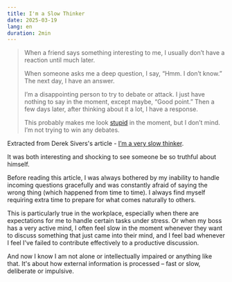 ```yaml
---
title: I'm a Slow Thinker
date: 2025-03-19
lang: en
duration: 2min
---
```


> When a friend says something interesting to me, I usually don’t have a reaction until much later.
>
> When someone asks me a deep question, I say, “Hmm. I don’t know.” The next day, I have an answer.
>
> I’m a disappointing person to try to debate or attack. I just have nothing to say in the moment, except maybe, “Good point.” Then a few days later, after thinking about it a lot, I have a response.
>
> This probably makes me look [stupid](https://sive.rs/ss) in the moment, but I don’t mind. I’m not trying to win any debates.

Extracted from Derek Sivers's article - [I’m a very slow thinker](https://sive.rs/slow).

It was both interesting and shocking to see someone be so truthful about himself.

Before reading this article, I was always bothered by my inability to handle incoming questions gracefully and was constantly afraid of saying the wrong thing (which happened from time to time). I always find myself requiring extra time to prepare for what comes naturally to others.

This is particularly true in the workplace, especially when there are expectations for me to handle certain tasks under stress. Or when my boss has a very active mind, I often feel slow in the moment whenever they want to discuss something that just came into their mind, and I feel bad whenever I feel I've failed to contribute effectively to a productive discussion.

And now I know I am not alone or intellectually impaired or anything like that. It's about how external information is processed – fast or slow, deliberate or impulsive.
